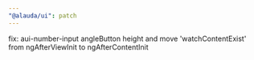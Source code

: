 ```yaml
---
"@alauda/ui": patch
---
```


fix: aui-number-input angleButton height and move 'watchContentExist' from ngAfterViewInit to ngAfterContentInit
